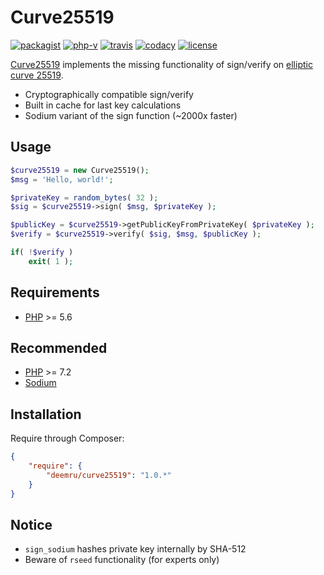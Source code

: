 # Curve25519

[![packagist](https://img.shields.io/packagist/v/deemru/curve25519.svg)](https://packagist.org/packages/deemru/curve25519) [![php-v](https://img.shields.io/packagist/php-v/deemru/curve25519.svg)](https://packagist.org/packages/deemru/curve25519)  [![travis](https://img.shields.io/travis/deemru/Curve25519.svg?label=travis)](https://travis-ci.org/deemru/Curve25519) [![codacy](https://img.shields.io/codacy/grade/ee0862d2598c47b6a8c8856d05fb0c37.svg?label=codacy)](https://app.codacy.com/project/deemru/Curve25519/dashboard) [![license](https://img.shields.io/packagist/l/deemru/curve25519.svg)](https://packagist.org/packages/deemru/curve25519)

[Curve25519](https://github.com/deemru/Curve25519) implements the missing functionality of sign/verify on [elliptic curve 25519](https://en.wikipedia.org/wiki/Curve25519).

- Cryptographically compatible sign/verify
- Built in cache for last key calculations
- Sodium variant of the sign function (~2000x faster)

## Usage

```php
$curve25519 = new Curve25519();
$msg = 'Hello, world!';

$privateKey = random_bytes( 32 );
$sig = $curve25519->sign( $msg, $privateKey );

$publicKey = $curve25519->getPublicKeyFromPrivateKey( $privateKey );
$verify = $curve25519->verify( $sig, $msg, $publicKey );

if( !$verify )
    exit( 1 );
```

## Requirements

- [PHP](http://php.net) >= 5.6

## Recommended

- [PHP](http://php.net) >= 7.2
- [Sodium](http://php.net/manual/en/book.sodium.php)

## Installation

Require through Composer:

```json
{
    "require": {
        "deemru/curve25519": "1.0.*"
    }
}
```

## Notice

- `sign_sodium` hashes private key internally by SHA-512
- Beware of `rseed` functionality (for experts only)
